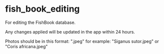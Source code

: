 # fish_book_editing
For editing the FishBook database.

Any changes applied will be updated in the app within 24 hours.

Photos should be in this format: "<scientific name>.jpeg" for example: "Siganus sutor.jpeg" or "Coris africana.jpeg"
